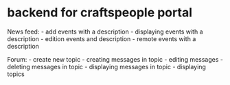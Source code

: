 # backend for craftspeople portal

News feed:
    - add events with a description
    - displaying events with a description
    - edition events and description
    - remote events with a description

Forum:
    - create new topic
    - creating messages in topic
    - editing messages
    - deleting messages in topic
    - displaying messages in topic
    - displaying topics
